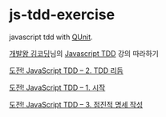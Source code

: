 js-tdd-exercise
===============

javascript tdd with [QUnit](http://qunitjs.com/).

[개발왕 김코딩](http://huns.me/category/development/)님의 [Javascript TDD](http://huns.me/tag/tdd/) 강의 따라하기

[도전! JavaScript TDD – 2. TDD 리듬](http://huns.me/%EB%8F%84%EC%A0%84-javascript-tdd-2-tdd-%EB%A6%AC%EB%93%AC/)

[도전! JavaScript TDD – 1. 시작](http://huns.me/tddtest-driven-development%EB%A1%9C-%EC%9E%90%ED%8C%90%EA%B8%B0-%EB%A7%8C%EB%93%A4%EA%B8%B0-1-%EC%8B%9C%EC%9E%91/)

[도전! JavaScript TDD – 3. 점진적 명세 작성](http://huns.me/%EB%8F%84%EC%A0%84-javascript-tdd-3-%EC%A0%90%EC%A7%84%EC%A0%81-%EB%AA%85%EC%84%B8-%EC%9E%91%EC%84%B1/)
